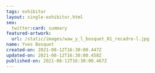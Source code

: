 ```yaml
---
tags: exhibitor
layout: single-exhibitor.html
seo:
  twitter:card: summary
featured-artwork:
  url: /static/images/waw_y_l_bosquet_01_recadre-l.jpg
name: Yves Bosquet
created-on: 2021-08-12T16:30:00.447Z
updated-on: 2021-08-12T16:30:00.458Z
published-on: 2021-08-12T16:30:00.467Z
---
```

